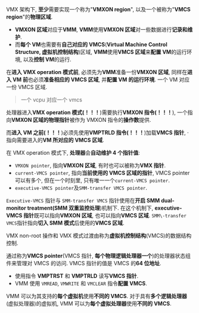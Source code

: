 

VMX 架构下, **至少**需要实现一个称为"**VMXON region**", 以及一个被称为"**VMCS region**"的**物理区域**.

- **VMXON 区域**对应于**VMM**, **VMM**使用**VMXON 区域**对一些数据进行**记录和维护**.
- 而**每个 VM**也需要有**自己对应的 VMCS**(**Virtual Machine Control Structure, 虚拟机控制结构**)区域, **VMM**使用**VMCS 区域**来**配置 VM**的运行环境, 以及**控制 VM**的运行.

在**进入 VMX operation 模式前**, 必须先为**VMM**准备一份**VMXON 区域**, 同样在**进入 VM 前**也必须**准备相应的 VMCS 区域**, 并**配置 VM 的运行环境**. 一个 VM 对应一份 VMCS 区域.

> 一个 vcpu 对应一个 vmcs

处理器进入**VMX operation 模式(！！！**)需要执行**VMXON 指令(！！！**), 一个指向**VMXON 区域的物理指针**被作为 VMXON 指令的**操作数**提供.

而**进入 VM 之前(！！！**)必须先使用**VMPTRLD 指令(！！！**)加载**VMCS 指针**, · 指向需要进入的**VM 所对应的 VMCS 区域**.

在 VMX operation 模式下, **处理器**会**自动维护 4 个指针值**:

- `VMXON pointer`, 指向**VMXON 区域**, 有时也可以被称为**VMX 指针**.
- `current-VMCS pointer`, 指向**当前使用的 VMCS 区域的指针**, VMCS pointer 可以有多个, 但在一个时刻里, 只有唯一一个`current-VMCS pointer`.
- `executive-VMCS pointer`及`SMM-transfer VMCS pointer`.

`Executive-VMCS` 指针与 `SMM-transfer VMCS` 指针使用在**开启 SMM dual-monitor treatment(SMM 双重监控处理**)机制下. 在这个机制下, **executive-VMCS 指针**既可以指向**VMXON 区域**, 也可以指向**VMCS 区域**. `SMM\-transfer VMCS`指针指向**切入 SMM 模式**后使用的**VMCS 区域**.







VMX non-root 操作和 VMX 模式过渡由称为**虚拟机控制结构**(VMCS)的数据结构控制.

通过称为**VMCS pointer**(VMCS 指针, **每个物理逻辑处理器一个**)的处理器状态组件来管理对 VMCS 的访问. VMCS 指针的值是 VMCS 的**64 位地址**.

* 使用指令 **VMPTRST** 和 **VMPTRLD** 读写**VMCS 指针**.
* VMM 使用 `VMREAD`, `VMWRITE` 和 `VMCLEAR` 指令**配置 VMCS**.

VMM 可以为其支持的**每个虚拟机**使用**不同的 VMCS**. 对于具有**多个逻辑处理器**(虚拟处理器)的虚拟机, VMM 可以为**每个虚拟处理器**使用**不同的 VMCS**.